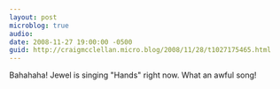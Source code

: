 ```yaml
---
layout: post
microblog: true
audio: 
date: 2008-11-27 19:00:00 -0500
guid: http://craigmcclellan.micro.blog/2008/11/28/t1027175465.html
---
```

Bahahaha! Jewel is singing "Hands" right now. What an awful song!
